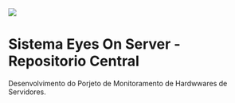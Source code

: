 <img src="https://github.com/organizacao-grupo-9/repositorio_central/assets/125617308/488e5dbe-7362-421d-b42e-5297604ce130">

# Sistema Eyes On Server - Repositorio Central

Desenvolvimento do Porjeto de Monitoramento de Hardwwares de Servidores.
